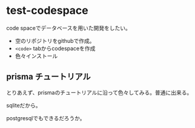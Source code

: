 # test-codespace

code spaceでデータベースを用いた開発をしたい。

- 空のリポジトリをgithubで作成。
- `<code>` tabからcodespaceを作成
- 色々インストール

## prisma チュートリアル

とりあえず、prismaのチュートリアルに沿って色々してみる。普通に出来る。

sqliteだから。

postgresqlでもできるだろうか。